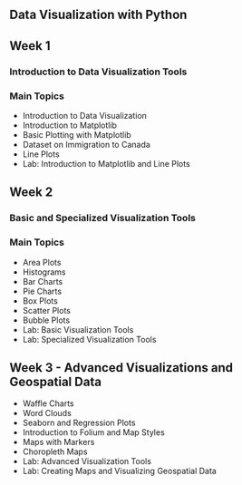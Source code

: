 ## Data Visualization with Python
## Week 1
### Introduction to Data Visualization Tools
### Main Topics
* Introduction to Data Visualization
* Introduction to Matplotlib
* Basic Plotting with Matplotlib
* Dataset on Immigration to Canada
* Line Plots
* Lab: Introduction to Matplotlib and Line Plots
## Week 2
### Basic and Specialized Visualization Tools
### Main Topics
* Area Plots
* Histograms
* Bar Charts
* Pie Charts
* Box Plots
* Scatter Plots
* Bubble Plots
* Lab: Basic Visualization Tools
* Lab: Specialized Visualization Tools
## Week 3 - Advanced Visualizations and Geospatial Data
* Waffle Charts
* Word Clouds
* Seaborn and Regression Plots
* Introduction to Folium and Map Styles
* Maps with Markers
* Choropleth Maps
* Lab: Advanced Visualization Tools
* Lab: Creating Maps and Visualizing Geospatial Data

